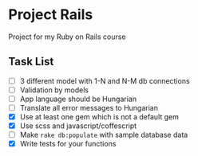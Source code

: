 # Project Rails
Project for my Ruby on Rails  course

## Task List
- [ ] 3 different model with 1-N and N-M db connections
- [ ] Validation by models
- [ ] App language should be Hungarian
- [ ] Translate all error messages to Hungarian
- [x] Use at least one gem which is not a default gem
- [x] Use scss and javascript/coffescript
- [ ] Make `rake db:populate` with sample database data
- [x] Write tests for your functions